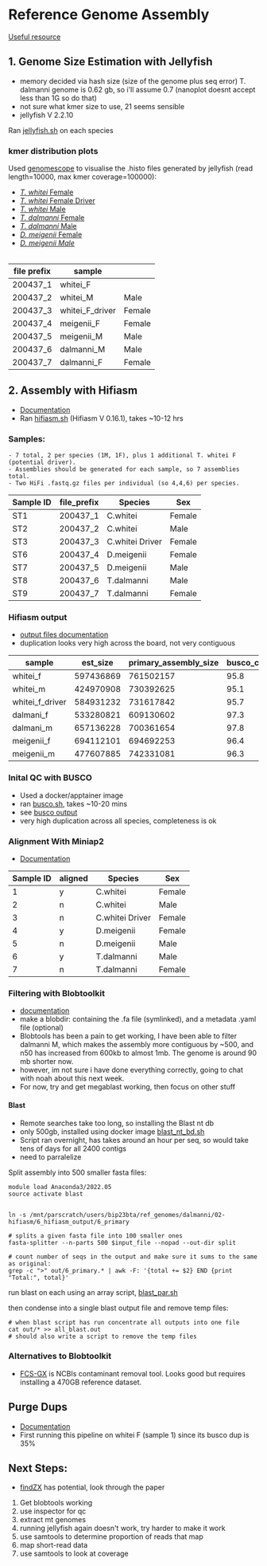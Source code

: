 
# **Reference Genome Assembly**

[Useful resource](https://github.com/alexjvr1/T.dalmanni_Genomics_of_meiotic_drive/blob/main/Electronic_Lab_Book.md#1-genome-assembly)

## **1. Genome Size Estimation with Jellyfish**
* memory decided via hash size (size of the genome plus seq error) T. dalmanni genome is 0.62 gb, so i'll assume 0.7 (nanoplot doesnt accept less than 1G so do that)
* not sure what kmer size to use, 21 seems sensible 
* jellyfish V 2.2.10

Ran [jellyfish.sh](https://github.com/BenAlston/stalkie_ref_genome_assembly/blob/main/scripts/jellyfish.sh) on each species

### **kmer distribution plots**
Used [genomescope](http://qb.cshl.edu/genomescope/) to visualise the .histo files generated by jellyfish (read length=10000, max kmer coverage=100000):
- [_T. whitei_ Female](http://genomescope.org/analysis.php?code=blR2SdZ6dlrwedM2Fgs8)
- [_T. whitei_ Female Driver](http://genomescope.org/analysis.php?code=VjP3GGnGS6YEajK6XUB1)
- [_T. whitei_ Male](http://genomescope.org/analysis.php?code=XWsvvvcObVy7x83qxEAu)
- [_T. dalmanni_ Female](http://genomescope.org/analysis.php?code=7NAz3STmNnNqW83R5kLc)
- [_T. dalmanni_ Male](http://genomescope.org/analysis.php?code=TW147FQXJ18A79EpLjEc)
- [_D. meigenii_ Female](http://genomescope.org/analysis.php?code=4tooUMZucAlqGmV0V0E8)
- [_D. meigenii Male_](http://genomescope.org/analysis.php?code=ISWwt723ucFqtJJKRgrT) 
<br><br>

| file prefix | sample         |     |
| ------------ | --------------- | ------ |
| 200437\_1    | whitei_F        |
| 200437\_2    | whitei_M        | Male   |
| 200437\_3    | whitei_F_driver | Female |
| 200437\_4    | meigenii_F      | Female |
| 200437\_5    | meigenii_M      | Male   |
| 200437\_6    | dalmanni_M     | Male   |
| 200437\_7    | dalmanni_F     | Female |

## **2. Assembly with Hifiasm**
* [Documentation](https://github.com/chhylp123/hifiasm)
* Ran [hifiasm.sh](https://github.com/BenAlston/stalkie_ref_genome_assembly/blob/main/scripts/hifiasm.sh) (Hifiasm V 0.16.1), takes ~10-12 hrs

### Samples:

  ~~~
  - 7 total, 2 per species (1M, 1F), plus 1 additional T. whitei F (potential driver).
  - Assemblies should be generated for each sample, so 7 assemblies total.
  - Two HiFi .fastq.gz files per individual (so 4,4,6) per species.
  ~~~

| Sample ID | file\_prefix | Species         | Sex    |
| --------- | ------------ | --------------- | ------ |
| ST1       | 200437\_1    | C.whitei        | Female |
| ST2       | 200437\_2    | C.whitei        | Male   |
| ST3       | 200437\_3    | C.whitei Driver | Female |
| ST6       | 200437\_4    | D.meigenii      | Female |
| ST7       | 200437\_5    | D.meigenii      | Male   |
| ST8       | 200437\_6    | T.dalmanni      | Male   |
| ST9       | 200437\_7    | T.dalmanni      | Female |

### **Hifiasm output**
* [output files documentation](https://hifiasm.readthedocs.io/en/latest/interpreting-output.html)
* duplication looks very high across the board, not very contiguous


| sample          | est_size         | primary_assembly_size | busco_completeness | busco_dup | contigs |
|-----------------|------------------|-----------------------|--------------------|-----------|---------|
| whitei_f        |        597436869 | 761502157             | 95.8               | 35.6      | 7589    |
| whitei_m        | 424970908        | 730392625             | 95.1               | 25.6      | 6466    |
| whitei_f_driver |        584931232 | 731617842             | 95.7               | 42.3      | 6774    |
| dalmani_f       |        533280821 | 609130602             | 97.3               | 4.9       | 2425    |
| dalmani_m       | 657136228        | 700361654             | 97.8               | 25.7      | 2913    |
| meigenii_f      |        694112101 | 694692253             | 96.4               | 28.6      | 3136    |
| meigenii_m      | 477607885        | 742331081             | 96.3               | 16.9      | 3064    |


### **Inital QC with BUSCO**
* Used a docker/apptainer image
* ran [busco.sh](https://github.com/BenAlston/stalkie_ref_genome_assembly/blob/main/scripts/busco.sh), takes ~10-20 mins
* see [busco output](https://github.com/BenAlston/stalkie_ref_genome_assembly/tree/main/lab_book/Data/BUSCO_output)
* very high duplication across all species, completeness is ok

### **Alignment With Miniap2**
* [Documentation](https://github.com/lh3/minimap2)

| Sample ID | aligned | Species         | Sex    |
| --------- | ------------ | --------------- | ------ |
| 1       | y    | C.whitei        | Female |
| 2       | n    | C.whitei        | Male   |
| 3       | n    | C.whitei Driver | Female |
| 4       | y    | D.meigenii      | Female |
| 5       | n    | D.meigenii      | Male   |
| 6       | y    | T.dalmanni      | Male   |
| 7       | n    | T.dalmanni      | Female |



### **Filtering with Blobtoolkit**
* [documentation](https://github.com/blobtoolkit/blobtoolkit)
* make a blobdir: containing the .fa file (symlinked), and a metadata .yaml file (optional)
* Blobtools has been a pain to get working, I have been able to filter dalmanni M, which makes the assembly more contiguous by ~500, and n50 has increased from 600kb to almost 1mb. The genome is around 90 mb shorter now.
* however, im not sure i have done everything correctly, going to chat with noah about this next week.
* For now, try and get megablast working, then focus on other stuff
#### Blast
* Remote searches take too long, so installing the Blast nt db
* only 500gb, installed using docker image [blast_nt_bd.sh](https://github.com/BenAlston/stalkie_ref_genome_assembly/tree/main/scripts/blast_nt_db.sh)
* Script ran overnight, has takes around an hour per seq, so would take tens of days for all 2400 contigs
* need to parralelize

Split assembly into 500 smaller fasta files:
~~~
module load Anaconda3/2022.05
source activate blast


ln -s /mnt/parscratch/users/bip23bta/ref_genomes/dalmanni/02-hifiasm/6_hifiasm_output/6_primary

# splits a given fasta file into 100 smaller ones
fasta-splitter --n-parts 500 $input_file --nopad --out-dir split

# count number of seqs in the output and make sure it sums to the same as original:
grep -c ">" out/6_primary.* | awk -F: '{total += $2} END {print "Total:", total}'
~~~


run blast on each using an array script, [blast_par.sh](https://github.com/BenAlston/stalkie_ref_genome_assembly/tree/main/scripts/blast_par.sh)

then condense into a single blast output file and remove temp files:
~~~
# when blast script has run concentrate all outputs into one file
cat out/* >> all_blast.out
# should also write a script to remove the temp files
~~~

### **Alternatives to Blobtoolkit**
* [FCS-GX](https://github.com/ncbi/fcs/wiki/FCS-GX) is NCBIs contaminant removal tool. Looks good but requires installing a 470GB reference dataset.

## **Purge Dups**
* [Documentation](https://github.com/dfguan/purge_dups)
* First running this pipeline on whitei F (sample 1) since its busco dup is 35%


## **Next Steps:**
*  [findZX](https://github.com/hsigeman/findZX) has potential, look through the paper


1. Get blobtools working
3. use inspector for qc
4. extract mt genomes
6. running jellyfish again doesn't work, try harder to make it work
7. use samtools to determine proportion of reads that map
8. map short-read data
9. use samtools to look at coverage





